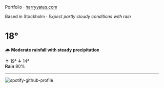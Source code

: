 Portfolio · [harryyates.com](https://harryyates.com)

<!-- WEATHER_START -->
Based in Stockholm · *Expect partly cloudy conditions with rain*

# 18°
🌧️ **Moderate rainfall with steady precipitation**

**↑** 19° **↓** 14°  
**Rain** 80%

---
<!-- WEATHER_END -->

<p align="left">
  <a>
    <img src="https://spotify-github-profile.kittinanx.com/api/view?uid=bigbello&cover_image=true&theme=natemoo-re&show_offline=true&background_color=121212&interchange=false&bar_color=53b14f&bar_color_cover=false" alt="spotify-github-profile">
  </a>
</p>